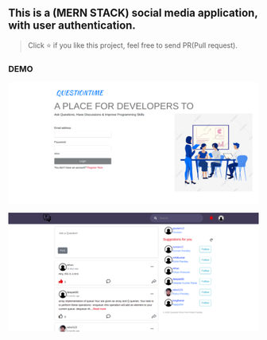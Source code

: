 ## This is a (MERN STACK) social media application, with user authentication.

> Click :star: if you like this project, feel free to send PR(Pull request).

### DEMO

![Screenshots](login.png)

![Screenshots](demo.png)
